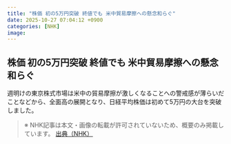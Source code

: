 ```yaml
---
title: "株価 初の5万円突破 終値でも 米中貿易摩擦への懸念和らぐ"
date: 2025-10-27 07:04:12 +0900
categories: [NHK]
image: 
---
```

## 株価 初の5万円突破 終値でも 米中貿易摩擦への懸念和らぐ

週明けの東京株式市場は米中の貿易摩擦が激しくなることへの警戒感が薄らいだことなどから、全面高の展開となり、日経平均株価は初めて5万円の大台を突破しました。

> ※ NHK記事は本文・画像の転載が許可されていないため、概要のみ掲載しています。
[出典（NHK）](http://www3.nhk.or.jp/news/html/20251027/k10014960351000.html)
